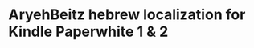 AryehBeitz hebrew localization for Kindle Paperwhite 1 & 2
================================================
